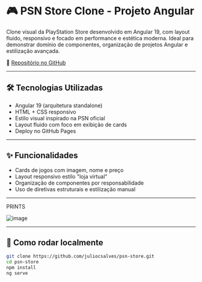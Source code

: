 # 🎮 PSN Store Clone - Projeto Angular

Clone visual da PlayStation Store desenvolvido em Angular 19, com layout fluido, responsivo e focado em performance e estética moderna. Ideal para demonstrar domínio de componentes, organização de projetos Angular e estilização avançada.

🔗 [Repositório no GitHub](https://github.com/juliocsalves/psn-store)

---

## 🛠 Tecnologias Utilizadas

- Angular 19 (arquitetura standalone)
- HTML + CSS responsivo
- Estilo visual inspirado na PSN oficial
- Layout fluido com foco em exibição de cards
- Deploy no GitHub Pages

---

## ✨ Funcionalidades

- Cards de jogos com imagem, nome e preço
- Layout responsivo estilo "loja virtual"
- Organização de componentes por responsabilidade
- Uso de diretivas estruturais e estilização manual

---

PRINTS

![image](https://github.com/user-attachments/assets/5b6b1baf-09a6-4ea6-8366-0bcedff7e5ac)


---

## 🚀 Como rodar localmente

```bash
git clone https://github.com/juliocsalves/psn-store.git
cd psn-store
npm install
ng serve
